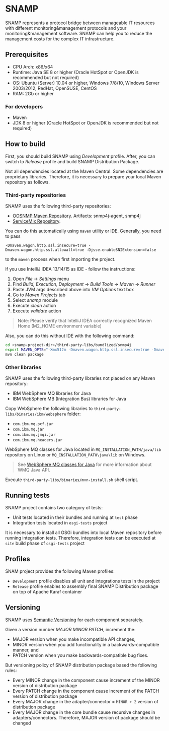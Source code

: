 SNAMP
=====

SNAMP represents a protocol bridge between manageable IT resources with different monitoring&management
protocols and your monitoring&management software. SNAMP can help you to reduce the management costs
for the complex IT infrastructure.

## Prerequisites
* CPU Arch: x86/x64
* Runtime: Java SE 8 or higher (Oracle HotSpot or OpenJDK is recommended but not required)
* OS: Ubuntu (Server) 10.04 or higher, Windows 7/8/10, Windows Server 2003/2012, RedHat, OpenSUSE, CentOS
* RAM: 2Gb or higher

### For developers
* Maven
* JDK 8 or higher (Oracle HotSpot or OpenJDK is recommended but not required)

## How to build
First, you should build SNAMP using _Development_ profile. After, you can switch to _Release_ profile and build SNAMP Distribution Package.

Not all dependencies located at the Maven Central. Some dependencies are proprietary libraries. Therefore,
it is necessary to prepare your local Maven repository as follows.

### Third-party repositories
SNAMP uses the following third-party repositories:

* [OOSNMP Maven Repository](https://server.oosnmp.net/dist/release). Artifacts: snmp4j-agent, snmp4j
* [ServiceMix Repository](http://svn.apache.org/repos/asf/servicemix/m2-repo/).

You can do this automatically using `maven` utility or IDE.
Generally, you need to pass
```
-Dmaven.wagon.http.ssl.insecure=true -Dmaven.wagon.http.ssl.allowall=true -Djsse.enableSNIExtension=false
```
to the `maven` process when first importing the project.

If you use IntelliJ IDEA 13/14/15 as IDE - follow the instructions:

1. Open _File_ -> _Settings_ menu
1. Find _Build, Execution, Deployment_ -> _Build Tools_ -> _Maven_ -> _Runner_
1. Paste JVM args described above into _VM Options_ text box
1. Go to _Maven Projects_ tab
1. Select _snamp_ module
1. Execute _clean_ action
1. Execute _validate_ action

> Note: Please verify that IntelliJ IDEA correctly recognized Maven Home (M2_HOME environment variable)

Also, you can do this without IDE with the following command:

```sh
cd <snamp-project-dir>/third-party-libs/bundlized/snmp4j
export MAVEN_OPTS="-Xmx512m -Dmaven.wagon.http.ssl.insecure=true -Dmaven.wagon.http.ssl.allowall=true -Djsse.enableSNIExtension=false"
mvn clean package
```

### Other libraries
SNAMP uses the following third-party libraries not placed on any Maven repository:
* IBM WebSphere MQ libraries for Java
* IBM WebSphere MB (Integration Bus) libraries for Java

Copy WebSphere the following libraries to `third-party-libs/binaries/ibm/websphere` folder:
* `com.ibm.mq.pcf.jar`
* `com.ibm.mq.jar`
* `com.ibm.mq.jmqi.jar`
* `com.ibm.mq.headers.jar`

WebSphere MQ classes for Java located in `MQ_INSTALLATION_PATH/java/lib` repository on Linux or
`MQ_INSTALLATION_PATH\java\lib` on Windows.

> See [WebSphere MQ classes for Java](http://www-01.ibm.com/support/knowledgecenter/SSFKSJ_7.5.0/com.ibm.mq.dev.doc/q030520_.htm)
for more information about WMQ Java API.

Execute `third-party-libs/binaries/mvn-install.sh` shell script.

## Running tests
SNAMP project contains two category of tests:

* Unit tests located in their bundles and running at `test` phase
* Integration tests located in `osgi-tests` project

It is necessary to install all OSGi bundles into local Maven repository before running integration tests.
Therefore, integration tests can be executed at `site` build phase of `osgi-tests` project

## Profiles
SNAM project provides the following Maven profiles:

* `Development` profile disables all unit and integrations tests in the project
* `Release` profile enables to assembly final SNAMP Distribution package on top of Apache Karaf container

## Versioning
SNAMP uses [Semantic Versioning](http://semver.org/) for each component separately.

Given a version number _MAJOR.MINOR.PATCH_, increment the:

* MAJOR version when you make incompatible API changes,
* MINOR version when you add functionality in a backwards-compatible manner, and
* PATCH version when you make backwards-compatible bug fixes.

But versioning policy of SNAMP distribution package based the following rules:

* Every MINOR change in the component cause increment of the MINOR version of distribution package
* Every PATCH change in the component cause increment of the PATCH version of distribution package
* Every MAJOR change in the adapter/connector = `MINOR + 2` version of distribution package
* Every MAJOR change in the core bundle cause recursive changes in adapters/connectors. Therefore, MAJOR version of package should be changed
